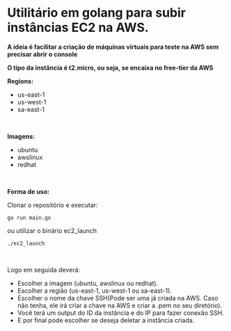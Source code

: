 # Utilitário em golang para subir instâncias EC2 na AWS.

**A ideia é facilitar a criação de máquinas virtuais para teste na AWS sem precisar abrir o console**

**O tipo da instância é t2.micro, ou seja, se encaixa no free-tier da AWS**
<br>

**Regions:**
- us-east-1
- us-west-1
- sa-east-1

<br>

**Imagens:**
- ubuntu
- awslinux
- redhat

<br>

**Forma de uso:**

Clonar o repositório e executar:
```
go run main.go
```
ou utilizar o binário ec2_launch
```
./ec2_launch
```
<br>

Logo em seguida deverá:

- Escolher a imagem (ubuntu, awslinux ou redhat).
- Escolher a região (us-east-1, us-west-1 ou sa-east-1).
- Escolher o nome da chave SSH(Pode ser uma já criada na AWS. Caso não tenha, ele irá criar a chave na AWS e criar a .pem no seu diretório).
- Você terá um output do ID da instância e do IP para fazer conexão SSH.
- E por final pode escolher se deseja deletar a instância criada.

